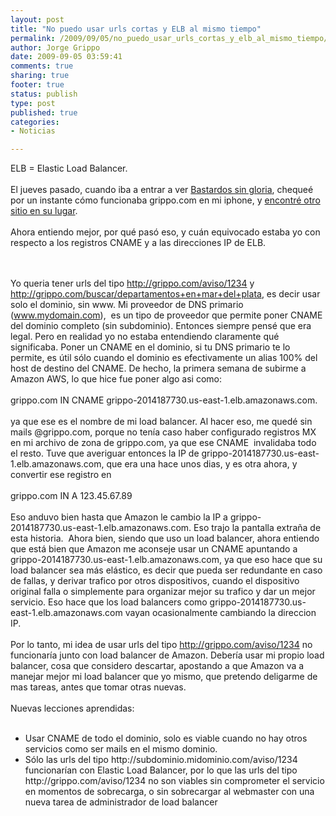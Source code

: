 ```yaml
--- 
layout: post
title: "No puedo usar urls cortas y ELB al mismo tiempo"
permalink: /2009/09/05/no_puedo_usar_urls_cortas_y_elb_al_mismo_tiempo/index.html
author: Jorge Grippo
date: 2009-09-05 03:59:41
comments: true
sharing: true
footer: true
status: publish
type: post
published: true
categories: 
- Noticias

---
```

<!-- 106 -->
ELB = Elastic Load Balancer.<br /><br />El jueves pasado, cuando iba a entrar a ver <a href="http://www.imdb.com/title/tt0361748/">Bastardos sin gloria</a>, chequeé por un instante cómo funcionaba grippo.com en mi iphone, y <a href="http://blog.grippo.com/blog/2009/09/cosas-que-pasan-extrana-apariencia-de-grippocom.html">encontré otro sitio en su lugar</a>.<br /><br />Ahora entiendo mejor, por qué pasó eso, y cuán equivocado estaba yo con respecto a los registros CNAME y a las direcciones IP de ELB.<br /><br /><br />

<!--more-->
Yo queria tener urls del tipo
http://grippo.com/aviso/1234 y
http://grippo.com/buscar/departamentos+en+mar+del+plata, es decir usar
solo el dominio, sin www. Mi proveedor de DNS primario
(www.mydomain.com),&nbsp; es un tipo de proveedor que permite poner CNAME
del dominio completo (sin subdominio). Entonces siempre pensé que era
legal. Pero en realidad yo no estaba entendiendo claramente qué
significaba. Poner un CNAME en el dominio, si tu DNS primario te lo
permite, es útil sólo cuando el dominio es efectivamente un alias 100%
del host de destino del CNAME. De hecho, la primera semana de subirme a
Amazon AWS, lo que hice fue poner algo asi como:<br />
<br />
grippo.com IN CNAME grippo-2014187730.us-east-1.elb.amazonaws.com.<br />
<br />
ya
que ese es el nombre de mi load balancer. Al hacer eso, me quedé sin
mails @grippo.com, porque no tenía caso haber configurado registros MX
en mi archivo de zona de grippo.com, ya que ese CNAME&nbsp; invalidaba todo
el resto. Tuve que averiguar entonces la IP de
grippo-2014187730.us-east-1.elb.amazonaws.com, que era una hace unos
dias, y es otra ahora, y convertir ese registro en<br />
<br />
grippo.com IN A 123.45.67.89<br />
<br />
Eso
anduvo bien hasta que Amazon le cambio la IP a
grippo-2014187730.us-east-1.elb.amazonaws.com. Eso trajo la pantalla
extraña de esta historia.&nbsp; Ahora bien, siendo que uso un load balancer,
ahora entiendo que está bien que Amazon me aconseje usar un CNAME
apuntando a grippo-2014187730.us-east-1.elb.amazonaws.com, ya que eso
hace que su load balancer sea más elástico, es decir que pueda ser
redundante en caso de fallas, y derivar trafico por otros dispositivos,
cuando el dispositivo original falla o simplemente para organizar mejor
su trafico y dar un mejor servicio. Eso hace que los load balancers
como grippo-2014187730.us-east-1.elb.amazonaws.com vayan ocasionalmente
cambiando la direccion IP.<br />
<br />
Por lo tanto, mi idea de usar urls
del tipo http://grippo.com/aviso/1234 no funcionaría junto con load
balancer de Amazon. Debería usar mi propio load balancer, cosa que
considero descartar, apostando a que Amazon va a manejar mejor mi load
balancer que yo mismo, que pretendo deligarme de mas tareas, antes que
tomar otras nuevas.<br />
<br />
Nuevas lecciones aprendidas:<br />
<br />
<ul><li>Usar CNAME de todo el dominio, solo es viable cuando no hay otros servicios como ser mails en el mismo dominio.</li><li>Sólo
las urls del tipo http://subdominio.midominio.com/aviso/1234
funcionarían con Elastic Load Balancer, por lo que las urls del tipo
http://grippo.com/aviso/1234 no son viables sin comprometer el servicio
en momentos de sobrecarga, o sin sobrecargar al webmaster con una nueva
tarea de administrador de load balancer</li></ul>


